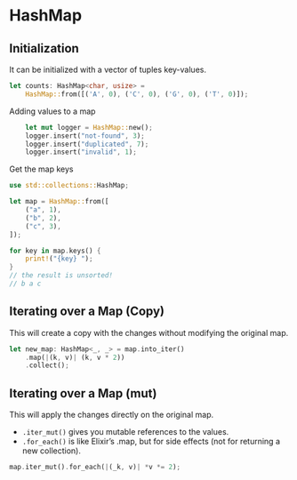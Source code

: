 # HashMap

## Initialization

It can be initialized with a vector of tuples key-values.

```rust
let counts: HashMap<char, usize> =
    HashMap::from([('A', 0), ('C', 0), ('G', 0), ('T', 0)]);
```

Adding values to a map

```rust
    let mut logger = HashMap::new();
    logger.insert("not-found", 3);
    logger.insert("duplicated", 7);
    logger.insert("invalid", 1);
```

Get the map keys

```rust
use std::collections::HashMap;

let map = HashMap::from([
    ("a", 1),
    ("b", 2),
    ("c", 3),
]);

for key in map.keys() {
    print!("{key} ");
}
// the result is unsorted!
// b a c
```

## Iterating over a Map (Copy)

This will create a copy with the changes without modifying the original map.

```rust
let new_map: HashMap<_, _> = map.into_iter()
    .map(|(k, v)| (k, v * 2))
    .collect();
```

## Iterating over a Map (mut)

This will apply the changes directly on the original map.

- `.iter_mut()` gives you mutable references to the values.
- `.for_each()` is like Elixir’s .map, but for side effects (not for returning
a new collection).

```rust
map.iter_mut().for_each(|(_k, v)| *v *= 2);
```
